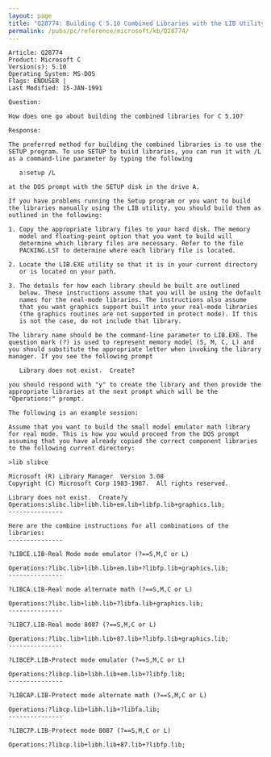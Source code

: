 ```yaml
---
layout: page
title: "Q28774: Building C 5.10 Combined Libraries with the LIB Utility"
permalink: /pubs/pc/reference/microsoft/kb/Q28774/
---
```


	Article: Q28774
	Product: Microsoft C
	Version(s): 5.10
	Operating System: MS-DOS
	Flags: ENDUSER |
	Last Modified: 15-JAN-1991
	
	Question:
	
	How does one go about building the combined libraries for C 5.10?
	
	Response:
	
	The preferred method for building the combined libraries is to use the
	SETUP program. To use SETUP to build libraries, you can run it with /L
	as a command-line parameter by typing the following
	
	   a:setup /L
	
	at the DOS prompt with the SETUP disk in the drive A.
	
	If you have problems running the Setup program or you want to build
	the libraries manually using the LIB utility, you should build them as
	outlined in the following:
	
	1. Copy the appropriate library files to your hard disk. The memory
	   model and floating-point option that you want to build will
	   determine which library files are necessary. Refer to the file
	   PACKING.LST to determine where each library file is located.
	
	2. Locate the LIB.EXE utility so that it is in your current directory
	   or is located on your path.
	
	3. The details for how each library should be built are outlined
	   below. These instructions assume that you will be using the default
	   names for the real-mode libraries. The instructions also assume
	   that you want graphics support built into your real-mode libraries
	   (the graphics routines are not supported in protect mode). If this
	   is not the case, do not include that library.
	
	The library name should be the command-line parameter to LIB.EXE. The
	question mark (?) is used to represent memory model (S, M, C, L) and
	you should substitute the appropriate letter when invoking the library
	manager. If you see the following prompt
	
	   Library does not exist.  Create?
	
	you should respond with "y" to create the library and then provide the
	appropriate libraries at the next prompt which will be the
	"Operations:" prompt.
	
	The following is an example session:
	
	Assume that you want to build the small model emulator math library
	for real mode. This is how you would proceed from the DOS prompt
	assuming that you have already copied the correct component libraries
	to the following current directory:
	
	>lib slibce
	
	Microsoft (R) Library Manager  Version 3.08
	Copyright (C) Microsoft Corp 1983-1987.  All rights reserved.
	
	Library does not exist.  Create?y
	Operations:slibc.lib+libh.lib+em.lib+libfp.lib+graphics.lib;
	---------------
	
	Here are the combine instructions for all combinations of the
	libraries:
	---------------
	
	?LIBCE.LIB-Real Mode mode emulator (?==S,M,C or L)
	
	Operations:?libc.lib+libh.lib+em.lib+?libfp.lib+graphics.lib;
	---------------
	
	?LIBCA.LIB-Real mode alternate math (?==S,M,C or L)
	
	Operations:?libc.lib+libh.lib+?libfa.lib+graphics.lib;
	---------------
	
	?LIBC7.LIB-Real mode 8087 (?==S,M,C or L)
	
	Operations:?libc.lib+libh.lib+87.lib+?libfp.lib+graphics.lib;
	---------------
	
	?LIBCEP.LIB-Protect mode emulator (?==S,M,C or L)
	
	Operations:?libcp.lib+libh.lib+em.lib+?libfp.lib;
	---------------
	
	?LIBCAP.LIB-Protect mode alternate math (?==S,M,C or L)
	
	Operations:?libcp.lib+libh.lib+?libfa.lib;
	---------------
	
	?LIBC7P.LIB-Protect mode 8087 (?==S,M,C or L)
	
	Operations:?libcp.lib+libh.lib+87.lib+?libfp.lib;
